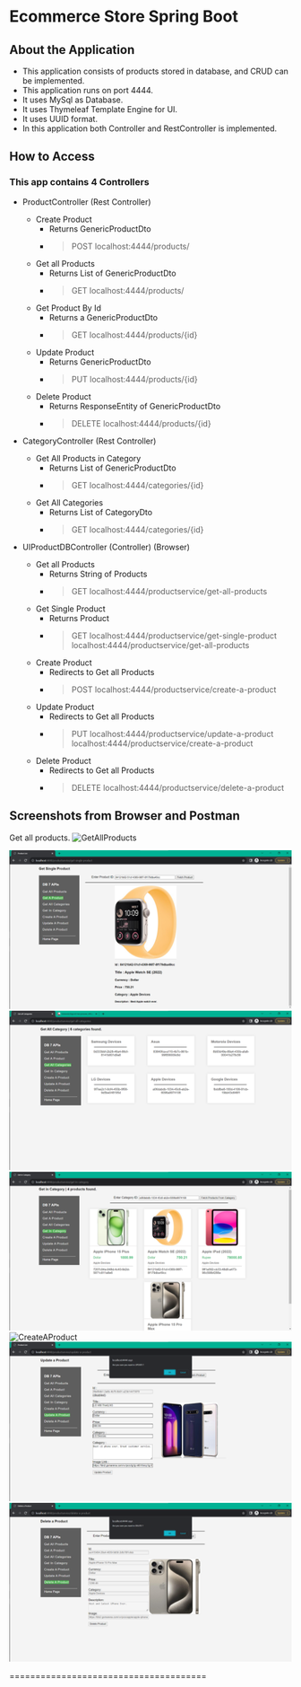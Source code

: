 # Ecommerce Store Spring Boot

## About the Application
- This application consists of products stored in database, and CRUD can be implemented.
- This application runs on port 4444.
- It uses MySql as Database.
- It uses Thymeleaf Template Engine for UI.
- It uses UUID format.
- In this application both Controller and RestController is implemented.

## How to Access
### This app contains 4 Controllers
- ProductController (Rest Controller)
  - Create Product
    - Returns GenericProductDto
    - 
      > POST
      > localhost:4444/products/
  - Get all Products
    - Returns List of GenericProductDto
    - 
      > GET
      > localhost:4444/products/
  - Get Product By Id
    - Returns a GenericProductDto
    - 
      > GET
      > localhost:4444/products/{id}
  - Update Product
    - Returns GenericProductDto
    - 
      > PUT
      > localhost:4444/products/{id}
  - Delete Product
    - Returns ResponseEntity of GenericProductDto
    - 
      > DELETE
      > localhost:4444/products/{id}
- CategoryController   (Rest Controller)
  - Get All Products in Category
    - Returns List of GenericProductDto
    -
      > GET
      > localhost:4444/categories/{id}
  - Get All Categories
    - Returns List of CategoryDto
    -  
      > GET
      > localhost:4444/categories/{id}   

- UIProductDBController   (Controller) (Browser)
  - Get all Products 
     - Returns String of Products
    -  
      > GET
      > localhost:4444/productservice/get-all-products 
  - Get Single Product
     - Returns Product
    -  
      > GET
      > localhost:4444/productservice/get-single-product 
      > localhost:4444/productservice/get-all-products 
  - Create Product
     - Redirects to Get all Products
    -  
      > POST
      > localhost:4444/productservice/create-a-product
  - Update Product
     - Redirects to Get all Products
    -  
      > PUT
      > localhost:4444/productservice/update-a-product
      > localhost:4444/productservice/create-a-product
  - Delete Product
     - Redirects to Get all Products
    -  
      > DELETE
      > localhost:4444/productservice/delete-a-product




## Screenshots from Browser and Postman
Get all products.
![GetAllProducts](https://github.com/jsbiresh/productservice-naman/assets/133354225/d662c475-94e6-43f8-8895-af640bffdb92)




![Get single product](https://github.com/jsbiresh/productservice-naman/blob/901a5041153c4665693f2b4a7c80c1d5cd836e49/Get%20single%20Product.png)
![Get all categories](https://github.com/jsbiresh/productservice-naman/blob/901a5041153c4665693f2b4a7c80c1d5cd836e49/Get%20all%20categories.png)
![Get in category](https://github.com/jsbiresh/productservice-naman/blob/901a5041153c4665693f2b4a7c80c1d5cd836e49/Get%20in%20Category.png)
![CreateAProduct](https://raw.githubusercontent.com/jsbiresh/productservice-naman/task/CreateAProduct.png)
![Update product](https://github.com/jsbiresh/productservice-naman/blob/901a5041153c4665693f2b4a7c80c1d5cd836e49/Update%20a%20product.png)
![Delete product](https://github.com/jsbiresh/productservice-naman/blob/901a5041153c4665693f2b4a7c80c1d5cd836e49/Delete%20a%20product.png)


======================================












 

